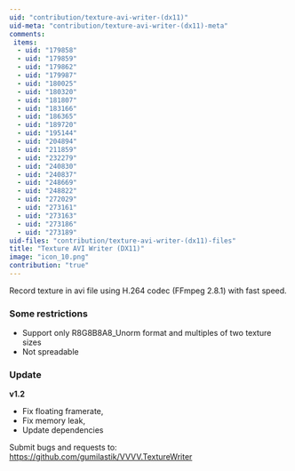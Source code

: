```yaml
---
uid: "contribution/texture-avi-writer-(dx11)"
uid-meta: "contribution/texture-avi-writer-(dx11)-meta"
comments: 
 items: 
  - uid: "179858"
  - uid: "179859"
  - uid: "179862"
  - uid: "179987"
  - uid: "180025"
  - uid: "180320"
  - uid: "181807"
  - uid: "183166"
  - uid: "186365"
  - uid: "189720"
  - uid: "195144"
  - uid: "204894"
  - uid: "211859"
  - uid: "232279"
  - uid: "240830"
  - uid: "240837"
  - uid: "248669"
  - uid: "248822"
  - uid: "272029"
  - uid: "273161"
  - uid: "273163"
  - uid: "273186"
  - uid: "273189"
uid-files: "contribution/texture-avi-writer-(dx11)-files"
title: "Texture AVI Writer (DX11)"
image: "icon_10.png"
contribution: "true"
---
```


Record texture in avi file using H.264 codec (FFmpeg 2.8.1) with fast speed.

###  Some restrictions
* Support only R8G8B8A8_Unorm format and multiples of two texture sizes
* Not spreadable

###  Update
**v1.2**
* Fix floating framerate,
* Fix memory leak,
* Update dependencies

Submit bugs and requests to:
https://github.com/gumilastik/VVVV.TextureWriter
